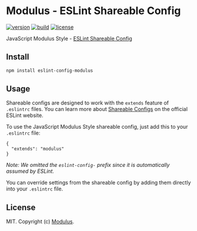 # Modulus - ESLint Shareable Config

[![version](https://img.shields.io/npm/v/eslint-config-modulus.svg?style=flat-square)][version]
[![build](https://img.shields.io/travis/onmodulus/eslint-config.svg?style=flat-square)][build]
[![license](https://img.shields.io/badge/license-MIT-blue.svg?style=flat-square)][license]

JavaScript Modulus Style - [ESLint Shareable Config][shareable-configs]

## Install

```bash
npm install eslint-config-modulus
```

## Usage

Shareable configs are designed to work with the `extends` feature of `.eslintrc`
files.  You can learn more about [Shareable Configs][shareable-configs] on the
official ESLint website.

To use the JavaScript Modulus Style shareable config, just add this to your
`.eslintrc` file:

```
{
  "extends": "modulus"
}
```

*Note: We omitted the `eslint-config-` prefix since it is automatically assumed
by ESLint.*

You can override settings from the shareable config by adding them directly into
your `.eslintrc` file.

## License

MIT. Copyright (c) [Modulus](https://modulus.io).

[github]: https://github.com/onmodulus/eslint-config
[shareable-configs]: http://eslint.org/docs/developer-guide/shareable-configs
[badge]: https://cdn.rawgit.com/onmodulus/eslint-config/master/badge.svg

[version]: https://www.npmjs.com/package/eslint-config-modulus
[build]: https://travis-ci.org/onmodulus/eslint-config.svg?branch=master
[license]: https://raw.githubusercontent.com/onmodulus/eslint-config/master/LICENSE
